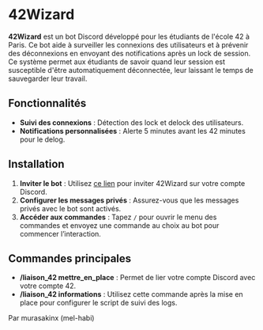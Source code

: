 # 42Wizard

**42Wizard** est un bot Discord développé pour les étudiants de l'école 42 à Paris. Ce bot aide à surveiller les connexions des utilisateurs et à prévenir des déconnexions en envoyant des notifications après un lock de session. Ce système permet aux étudiants de savoir quand leur session est susceptible d'être automatiquement déconnectée, leur laissant le temps de sauvegarder leur travail.

## Fonctionnalités

- **Suivi des connexions** : Détection des lock et delock des utilisateurs.
- **Notifications personnalisées** : Alerte 5 minutes avant les 42 minutes pour le delog.

## Installation

1. **Inviter le bot** : Utilisez [ce lien](https://discord.com/oauth2/authorize?client_id=1300932692749189235) pour inviter 42Wizard sur votre compte Discord.
2. **Configurer les messages privés** : Assurez-vous que les messages privés avec le bot sont activés.
3. **Accéder aux commandes** : Tapez `/` pour ouvrir le menu des commandes et envoyez une commande au choix au bot pour commencer l’interaction.

## Commandes principales

- **/liaison_42 mettre_en_place** : Permet de lier votre compte Discord avec votre compte 42.
- **/liaison_42 informations** : Utilisez cette commande après la mise en place pour configurer le script de suivi des logs.

Par murasakinx (mel-habi)
